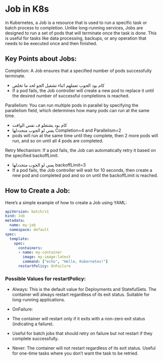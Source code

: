 
# Job in K8s 
 in Kubernetes, a Job is a resource that is used to run a specific task or batch process to completion. 
 Unlike long-running services, Jobs are designed to run a set of pods that will terminate once the task is done. 
 This is useful for tasks like data processing, backups, or any operation that needs to be executed once and then finished.


## Key Points about Jobs:
Completion: A Job ensures that a specified number of pods successfully terminate. 
-  كام بود  الجوب تعملهم اثناء تشغيل الجو لحد ما تخلص 
- If a pod fails, the Job controller will create a new pod to replace it until the desired number of successful completions is reached.


Parallelism: You can run multiple pods in parallel by specifying the parallelism field, which determines how many pods can run at the same time.
-  كام بود يشتغلو ف نفس الواقت 
- يعني لو الجوب متحددلها Completion=4   and Parallelism=2  
- pods will run at the same time until they complete, then 2 more pods will run, and so on until all 4 pods are completed.

Retry Mechanism: If a pod fails, the Job can automatically retry it based on the specified backoffLimit.
-  يعني لو الجوب متحددلها backoffLimit=3 
-  If a pod fails, the Job controller will wait for 10 seconds, then create a new pod and completed pod and so on until the backoffLimit is reached. 

## How to Create a Job:
Here’s a simple example of how to create a Job using YAML:
```yaml
apiVersion: batch/v1
kind: Job
metadata:
  name: my-job
  namespace: default
spec:
  template:
    spec:
      containers:
      - name: my-container
        image: my-image:latest
        command: ["echo", "Hello, Kubernetes!"]
      restartPolicy: OnFailure
```
### Possible Values for restartPolicy:
- Always: 
 This is the default value for Deployments and StatefulSets.
 The container will always restart regardless of its exit status.
 Suitable for long-running applications.

- OnFailure:
- The container will restart only if it exits with a non-zero exit status (indicating a failure).
- Useful for batch jobs that should retry on failure but not restart if they complete successfully.

- Never:
 The container will not restart regardless of its exit status.
 Useful for one-time tasks where you don’t want the task to be retried.


